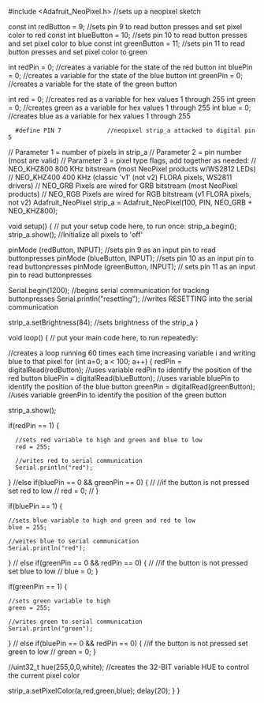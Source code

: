 #include <Adafruit_NeoPixel.h>  //sets up a neopixel sketch

const int redButton = 9;         //sets pin 9 to read button presses and set pixel color to red
const int blueButton = 10;       //sets pin 10 to read button presses and set pixel color to blue
const int greenButton = 11;    //sets pin 11 to read button presses and set pixel color to green

int redPin = 0;   //creates a variable for the state of the red button
int bluePin = 0;  //creates a variable for the state of the blue button
int greenPin = 0; //creates a variable for the state of the green button

int red = 0;    //creates red as a variable for hex values 1 through 255
int green = 0;  //creates green as a variable for hex values 1 through 255
int blue = 0;   //creates blue as a variable for hex values 1 through 255

      #define PIN 7             //neopixel strip_a attacked to digital pin 5


// Parameter 1 = number of pixels in strip_a
// Parameter 2 = pin number (most are valid)
// Parameter 3 = pixel type flags, add together as needed:
//   NEO_KHZ800  800 KHz bitstream (most NeoPixel products w/WS2812 LEDs)
//   NEO_KHZ400  400 KHz (classic 'v1' (not v2) FLORA pixels, WS2811 drivers)
//   NEO_GRB     Pixels are wired for GRB bitstream (most NeoPixel products)
//   NEO_RGB     Pixels are wired for RGB bitstream (v1 FLORA pixels, not v2)
Adafruit_NeoPixel strip_a = Adafruit_NeoPixel(100, PIN, NEO_GRB + NEO_KHZ800);

void setup() {
  // put your setup code here, to run once:
  strip_a.begin();
  strip_a.show();   //Initialize all pixels to 'off'

  pinMode (redButton, INPUT);   //sets pin 9 as an input pin to read buttonpresses
  pinMode (blueButton, INPUT);     //sets pin 10 as an input pin to read buttonpresses
  pinMode (greenButton, INPUT);    // sets pin 11 as an input pin to read buttonpresses
  
  Serial.begin(1200); //begins serial communication for tracking buttonpresses
  Serial.println("resetting");  //writes RESETTING into the serial communication

  strip_a.setBrightness(84);  //sets brightness of the strip_a
}

void loop() {
  // put your main code here, to run repeatedly:

  //creates a loop running 60 times each time increasing variable i and writing blue to that pixel
  for (int a=0; a < 100; a++)  {
  redPin = digitalRead(redButton);      //uses variable redPin to identify the position of the red button
  bluePin = digitalRead(blueButton);    //uses variable bluePin to identify the position of the blue button
  greenPin = digitalRead(greenButton);  //uses variable greenPin to identify the position of the green button

  strip_a.show();

  if(redPin == 1) {
      
      //sets red variable to high and green and blue to low
      red = 255;

      //writes red to serial communication
      Serial.println("red");
  
  } //else if(bluePin == 0 && greenPin == 0)  {
//    //if the button is not pressed set red to low
//    red = 0;
//  }

  if(bluePin == 1)  {

    //sets blue variable to high and green and red to low
    blue = 255;
    
    //weites blue to serial communication
    Serial.println("red");
 
  } 
//  else if(greenPin == 0 && redPin == 0) {
//    //if the button is not pressed set blue to low
//    blue = 0;
  }

  if(greenPin == 1) {

    //sets green variable to high
    green = 255;

    //writes green to serial communication
    Serial.println("green");
  
  } 
//    else  if(bluePin == 0 && redPin == 0)  {
    //if the button is not pressed set green to low
//    green = 0;
  }
  
  //uint32_t hue(255,0,0,white); //creates the 32-BIT variable HUE to control the current pixel color

  strip_a.setPixelColor(a,red,green,blue);
  delay(20);
  }
}
